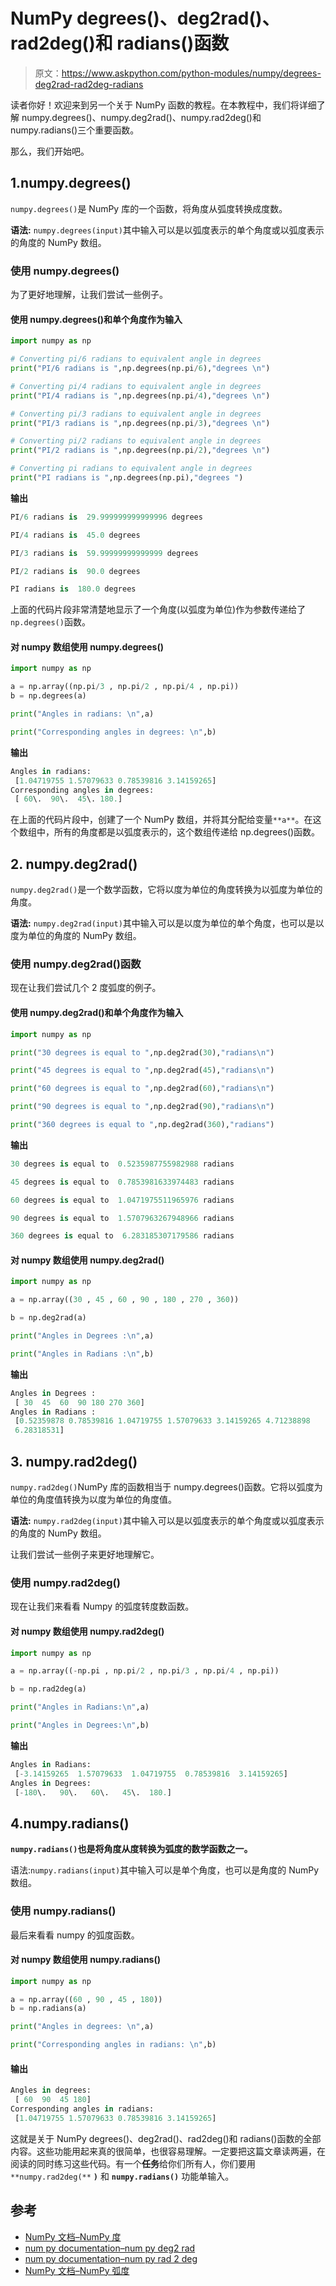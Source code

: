 # NumPy degrees()、deg2rad()、rad2deg()和 radians()函数

> 原文：<https://www.askpython.com/python-modules/numpy/degrees-deg2rad-rad2deg-radians>

读者你好！欢迎来到另一个关于 NumPy 函数的教程。在本教程中，我们将详细了解 numpy.degrees()、numpy.deg2rad()、numpy.rad2deg()和 numpy.radians()三个重要函数。

那么，我们开始吧。

## 1.numpy.degrees()

`numpy.degrees()`是 NumPy 库的一个函数，将角度从弧度转换成度数。

**语法:** `numpy.degrees(input)`其中输入可以是以弧度表示的单个角度或以弧度表示的角度的 NumPy 数组。

### 使用 numpy.degrees()

为了更好地理解，让我们尝试一些例子。

#### 使用 numpy.degrees()和单个角度作为输入

```py
import numpy as np

# Converting pi/6 radians to equivalent angle in degrees
print("PI/6 radians is ",np.degrees(np.pi/6),"degrees \n")

# Converting pi/4 radians to equivalent angle in degrees
print("PI/4 radians is ",np.degrees(np.pi/4),"degrees \n")

# Converting pi/3 radians to equivalent angle in degrees
print("PI/3 radians is ",np.degrees(np.pi/3),"degrees \n")

# Converting pi/2 radians to equivalent angle in degrees
print("PI/2 radians is ",np.degrees(np.pi/2),"degrees \n")

# Converting pi radians to equivalent angle in degrees
print("PI radians is ",np.degrees(np.pi),"degrees ")

```

**输出**

```py
PI/6 radians is  29.999999999999996 degrees 

PI/4 radians is  45.0 degrees

PI/3 radians is  59.99999999999999 degrees

PI/2 radians is  90.0 degrees

PI radians is  180.0 degrees

```

上面的代码片段非常清楚地显示了一个角度(以弧度为单位)作为参数传递给了`np.degrees()`函数。

#### 对 numpy 数组使用 numpy.degrees()

```py
import numpy as np

a = np.array((np.pi/3 , np.pi/2 , np.pi/4 , np.pi))
b = np.degrees(a)

print("Angles in radians: \n",a)

print("Corresponding angles in degrees: \n",b)

```

**输出**

```py
Angles in radians: 
 [1.04719755 1.57079633 0.78539816 3.14159265]
Corresponding angles in degrees:
 [ 60\.  90\.  45\. 180.]

```

在上面的代码片段中，创建了一个 NumPy 数组，并将其分配给变量`**a**`。在这个数组中，所有的角度都是以弧度表示的，这个数组传递给 np.degrees()函数。

## 2\. numpy.deg2rad()

`numpy.deg2rad()`是一个数学函数，它将以度为单位的角度转换为以弧度为单位的角度。

**语法:** `numpy.deg2rad(input)`其中输入可以是以度为单位的单个角度，也可以是以度为单位的角度的 NumPy 数组。

### 使用 numpy.deg2rad()函数

现在让我们尝试几个 2 度弧度的例子。

#### 使用 numpy.deg2rad()和单个角度作为输入

```py
import numpy as np

print("30 degrees is equal to ",np.deg2rad(30),"radians\n")

print("45 degrees is equal to ",np.deg2rad(45),"radians\n")

print("60 degrees is equal to ",np.deg2rad(60),"radians\n")

print("90 degrees is equal to ",np.deg2rad(90),"radians\n")

print("360 degrees is equal to ",np.deg2rad(360),"radians")

```

**输出**

```py
30 degrees is equal to  0.5235987755982988 radians

45 degrees is equal to  0.7853981633974483 radians

60 degrees is equal to  1.0471975511965976 radians

90 degrees is equal to  1.5707963267948966 radians

360 degrees is equal to  6.283185307179586 radians

```

#### 对 numpy 数组使用 numpy.deg2rad()

```py
import numpy as np

a = np.array((30 , 45 , 60 , 90 , 180 , 270 , 360))

b = np.deg2rad(a)

print("Angles in Degrees :\n",a)

print("Angles in Radians :\n",b)

```

**输出**

```py
Angles in Degrees :
 [ 30  45  60  90 180 270 360]
Angles in Radians :
 [0.52359878 0.78539816 1.04719755 1.57079633 3.14159265 4.71238898
 6.28318531]

```

## 3\. numpy.rad2deg()

`numpy.rad2deg()`NumPy 库的函数相当于 numpy.degrees()函数。它将以弧度为单位的角度值转换为以度为单位的角度值。

**语法:** `numpy.rad2deg(input)`其中输入可以是以弧度表示的单个角度或以弧度表示的角度的 NumPy 数组。

让我们尝试一些例子来更好地理解它。

### 使用 numpy.rad2deg()

现在让我们来看看 Numpy 的弧度转度数函数。

#### 对 numpy 数组使用 numpy.rad2deg()

```py
import numpy as np

a = np.array((-np.pi , np.pi/2 , np.pi/3 , np.pi/4 , np.pi))

b = np.rad2deg(a)

print("Angles in Radians:\n",a)

print("Angles in Degrees:\n",b)

```

**输出**

```py
Angles in Radians:
 [-3.14159265  1.57079633  1.04719755  0.78539816  3.14159265]
Angles in Degrees:
 [-180\.   90\.   60\.   45\.  180.]

```

## 4.numpy.radians()

**`numpy.radians()`也是将角度从度转换为弧度的数学函数之一。**

语法:`numpy.radians(input)`其中输入可以是单个角度，也可以是角度的 NumPy 数组。

### 使用 numpy.radians()

最后来看看 numpy 的弧度函数。

#### 对 numpy 数组使用 numpy.radians()

```py
import numpy as np

a = np.array((60 , 90 , 45 , 180))
b = np.radians(a)

print("Angles in degrees: \n",a)

print("Corresponding angles in radians: \n",b)

```

#### 输出

```py
Angles in degrees: 
 [ 60  90  45 180]
Corresponding angles in radians: 
 [1.04719755 1.57079633 0.78539816 3.14159265]

```

这就是关于 NumPy degrees()、deg2rad()、rad2deg()和 radians()函数的全部内容。这些功能用起来真的很简单，也很容易理解。一定要把这篇文章读两遍，在阅读的同时练习这些代码。有一个**任务**给你们所有人，你们要用`**numpy.rad2deg(**` **`)`** 和 **`numpy.radians()`** 功能单输入。

## 参考

*   [NumPy 文档–NumPy 度](https://numpy.org/doc/stable/reference/generated/numpy.degrees.html)
*   [num py documentation–num py deg2 rad](https://numpy.org/doc/stable/reference/generated/numpy.deg2rad.html)
*   [num py documentation–num py rad 2 deg](https://numpy.org/doc/stable/reference/generated/numpy.rad2deg.html)
*   [NumPy 文档–NumPy 弧度](https://numpy.org/doc/stable/reference/generated/numpy.radians.html)